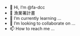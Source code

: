 - 👋 Hi, I’m @fa-dcc
- 👀 漁業署計畫
- 🌱 I’m currently learning ...
- 💞️ I’m looking to collaborate on ...
- 📫 How to reach me ...

<!---
fa-dcc/fa-dcc is a ✨ special ✨ repository because its `README.md` (this file) appears on your GitHub profile.
You can click the Preview link to take a look at your changes.
--->
